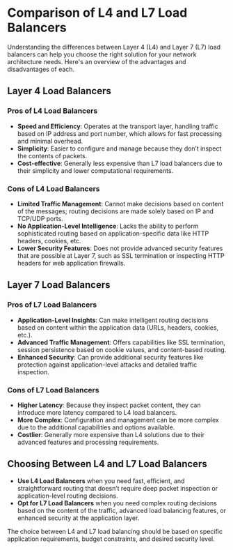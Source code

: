 # Comparison of L4 and L7 Load Balancers

Understanding the differences between Layer 4 (L4) and Layer 7 (L7) load balancers can help you choose the right solution for your network architecture needs. Here's an overview of the advantages and disadvantages of each.

## Layer 4 Load Balancers

### Pros of L4 Load Balancers
- **Speed and Efficiency**: Operates at the transport layer, handling traffic based on IP address and port number, which allows for fast processing and minimal overhead.
- **Simplicity**: Easier to configure and manage because they don’t inspect the contents of packets.
- **Cost-effective**: Generally less expensive than L7 load balancers due to their simplicity and lower computational requirements.

### Cons of L4 Load Balancers
- **Limited Traffic Management**: Cannot make decisions based on content of the messages; routing decisions are made solely based on IP and TCP/UDP ports.
- **No Application-Level Intelligence**: Lacks the ability to perform sophisticated routing based on application-specific data like HTTP headers, cookies, etc.
- **Lower Security Features**: Does not provide advanced security features that are possible at Layer 7, such as SSL termination or inspecting HTTP headers for web application firewalls.

## Layer 7 Load Balancers

### Pros of L7 Load Balancers
- **Application-Level Insights**: Can make intelligent routing decisions based on content within the application data (URLs, headers, cookies, etc.).
- **Advanced Traffic Management**: Offers capabilities like SSL termination, session persistence based on cookie values, and content-based routing.
- **Enhanced Security**: Can provide additional security features like protection against application-level attacks and detailed traffic inspection.

### Cons of L7 Load Balancers
- **Higher Latency**: Because they inspect packet content, they can introduce more latency compared to L4 load balancers.
- **More Complex**: Configuration and management can be more complex due to the additional capabilities and options available.
- **Costlier**: Generally more expensive than L4 solutions due to their advanced features and processing requirements.

## Choosing Between L4 and L7 Load Balancers

- **Use L4 Load Balancers** when you need fast, efficient, and straightforward routing that doesn’t require deep packet inspection or application-level routing decisions.
- **Opt for L7 Load Balancers** when you need complex routing decisions based on the content of the traffic, advanced load balancing features, or enhanced security at the application layer.

The choice between L4 and L7 load balancing should be based on specific application requirements, budget constraints, and desired security level.
